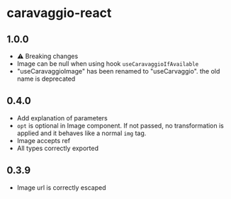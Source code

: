 # caravaggio-react

## 1.0.0
  - ⚠ Breaking changes
  - Image can be null when using hook `useCaravaggioIfAvailable`
  - "useCaravaggioImage" has been renamed to "useCarvaggio". the old name is deprecated

## 0.4.0
  - Add explanation of parameters
  - `opt` is optional in Image component. If not passed, no transformation is applied and it behaves
    like a normal `img` tag.
  - Image accepts ref
  - All types correctly exported


## 0.3.9
  - Image url is correctly escaped
